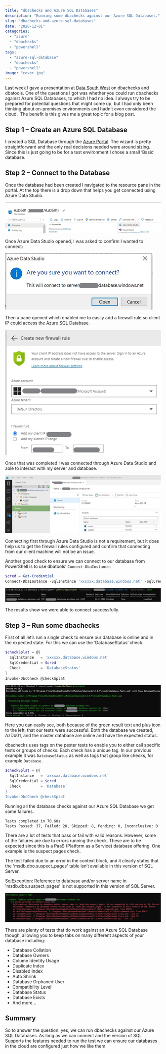 ```yaml
---
title: "dbachecks and Azure SQL Databases"
description: "Running some dbachecks against our Azure SQL Databases."
slug: "dbachecks-and-azure-sql-databases"
date: "2020-12-01"
categories:
  - "azure"
  - "dbachecks"
  - "powershell"
tags:
  - "azure-sql-database"
  - "dbachecks"
  - "powershell"
image: "cover.jpg"
---
```


Last week I gave a presentation at [Data South West](https://www.meetup.com/SQL-South-West/) on dbachecks and dbatools. One of the questions I got was whether you could run dbachecks against Azure SQL Databases, to which I had no idea. I always try to be prepared for potential questions that might come up, but I had only been thinking about on-premises environments and hadn’t even considered the cloud.  The benefit is this gives me a great topic for a blog post.

## Step 1 – Create an Azure SQL Database

I created a SQL Database through the [Azure Portal](https://portal.azure.com/). The wizard is pretty straightforward and the only real decisions needed were around sizing. Since this is just going to be for a test environment I chose a small ‘Basic’ database.

## Step 2 – Connect to the Database

Once the database had been created I navigated to the resource pane in the portal. At the top there is a drop down that helps you get connected using Azure Data Studio.

![Azure SQL Database pane in Azure Portal](Connect.jpg)

Once Azure Data Studio opened, I was asked to confirm I wanted to connect:

![Confirmation prompt for connection](ConnectSure.jpg)

Then a pane opened which enabled me to easily add a firewall rule so client IP could access the Azure SQL Database.

![Pane in ADS to configure a firewall rule](firewall.jpg)

Once that was completed I was connected through Azure Data Studio and able to interact with my server and database.

![ADS connected to Azure SQL Database](ADSConnected.jpg)

Connecting first through Azure Data Studio is not a requirement, but it does help us to get the firewall rules configured and confirm that connecting from our client machine will not be an issue.

Another good check to ensure we can connect to our database from PowerShell is to use dbatools’ `Connect-DbaInstance`:

```PowerShell
$cred = Get-Credential
Connect-DbaInstance -SqlInstance 'xxxxxx.database.windows.net' -SqlCredential $cred
```

![Connect-DbaInstance results](connectDbatools.jpg)

The results show we were able to connect successfully.

## Step 3 – Run some dbachecks

First of all let’s run a single check to ensure our database is online and in the expected state. For this we can use the ‘DatabaseStatus’ check.

```PowerShell
$checkSplat = @{
  SqlInstance   = 'xxxxxx.database.windows.net'
  SqlCredential = $cred
  Check         = 'DatabaseStatus'
}
Invoke-DbcCheck @checkSplat
```

![DatabaseStatus checks succeed](databaseStatus.jpg)

Here you can easily see, both because of the green result text and plus icon to the left, that our tests were successful. Both the database we created, AzDb01, and the master database are online and have the expected status.

dbachecks uses tags on the pester tests to enable you to either call specific tests or groups of checks. Each check has a unique tag. In our previous example it was `DatabaseStatus` as well as tags that group like checks, for example `Database`.

```PowerShell
$checkSplat = @{
  SqlInstance   = 'xxxxxx.database.windows.net'
  SqlCredential = $cred
  Check         = 'Database’
}
Invoke-DbcCheck @checkSplat
```

Running all the database checks against our Azure SQL Database we get some failures.

```Text
Tests completed in 70.68s
Tests Passed: 37, Failed: 28, Skipped: 8, Pending: 0, Inconclusive: 0
```

There are a lot of tests that pass or fail with valid reasons. However, some of the failures are due to errors running the check. These are to be expected since this is a PaaS (Platform as a Service) database offering. One example is the suspect pages check.

The test failed due to an error in the context block, and it clearly states that the 'msdb.dbo.suspect_pages' table isn’t available in this version of SQL Server.

SqlException: Reference to database and/or server name in 'msdb.dbo.suspect_pages' is not supported in this version of SQL Server.

![dbachecks output fails for suspect pages](FailedSuspectPages.jpg)

There are plenty of tests that do work against an Azure SQL Database though, allowing you to keep tabs on many different aspects of your database including:

- Database Collation
- Database Owners
- Column Identity Usage
- Duplicate Index
- Disabled Index
- Auto Shrink
- Database Orphaned User
- Compatibility Level
- Database Status
- Database Exists
- And more…

## Summary

So to answer the question: yes, we can run dbachecks against our Azure SQL Databases. As long as we can connect and the version of SQL Supports the features needed to run the test we can ensure our databases in the cloud are configured just how we like them.
